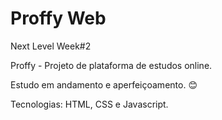 # Proffy Web
 Next Level Week#2

 Proffy - Projeto de plataforma de estudos online.

 Estudo em andamento e aperfeiçoamento. :blush:

 Tecnologias: HTML, CSS e Javascript.
